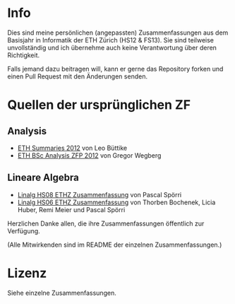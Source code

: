 # Info

Dies sind meine persönlichen (angepassten) Zusammenfassungen aus dem Basisjahr in Informatik der ETH Zürich (HS12 & FS13). Sie sind teilweise unvollständig und ich übernehme auch keine Verantwortung über deren Richtigkeit.

Falls jemand dazu beitragen will, kann er gerne das Repository forken und einen Pull Request mit den Änderungen senden.

# Quellen der ursprünglichen ZF

## Analysis

- [ETH Summaries 2012](https://github.com/leobuettiker/eth-summaries) von Leo Büttike
- [ETH BSc Analysis ZFP 2012](https://github.com/groggi/eth-bsc-analysis-zfp) von Gregor Wegberg

## Lineare Algebra

- [Linalg HS08 ETHZ Zusammenfassung](https://svn.vis.ethz.ch/svn/zusammenfassungen/Basisjahr/08/LinAlg/spoerrip/) von Pascal Spörri
- [Linalg HS06 ETHZ Zusammenfassung](https://svn.vis.ethz.ch/svn/zusammenfassungen/Basisjahr/07/bthorben/LinAlg/) von Thorben Bochenek, Licia Huber, Remi Meier und Pascal Spörri

Herzlichen Danke allen, die ihre Zusammenfassungen öffentlich zur Verfügung.

(Alle Mitwirkenden sind im README der einzelnen Zusammenfassungen.)

# Lizenz

Siehe einzelne Zusammenfassungen.